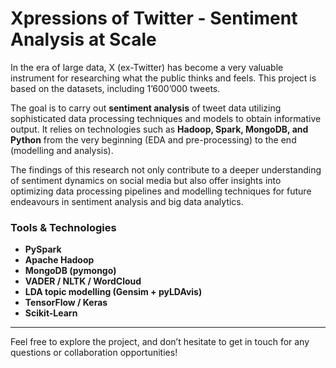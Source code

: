 # Xpressions of Twitter - Sentiment Analysis at Scale

In the era of large data, X (ex-Twitter) has become a very valuable instrument for researching what the public thinks and feels. This project is based on the datasets, including 1’600’000 tweets. 

The goal is to carry out **sentiment analysis** of tweet data utilizing sophisticated data processing techniques and models to obtain informative output. It relies on technologies such as **Hadoop, Spark, MongoDB, and Python** from the very beginning (EDA and pre-processing) to the end (modelling and analysis). 

The findings of this research not only contribute to a deeper understanding of sentiment dynamics on social media but also offer insights into optimizing data processing pipelines and modelling techniques for future endeavours in sentiment analysis and big data analytics.

### Tools & Technologies
- **PySpark**
- **Apache Hadoop**
- **MongoDB (pymongo)**
- **VADER / NLTK / WordCloud**
- **LDA topic modelling (Gensim + pyLDAvis)**
- **TensorFlow / Keras**
- **Scikit-Learn**

---

Feel free to explore the project, and don’t hesitate to get in touch for any questions or collaboration opportunities!
